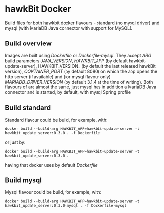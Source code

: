 hawkBit Docker
===
Build files for both hawkbit docker flavours - standard (no mysql driver) and mysql (with MariaDB Java connector with support for MySQL).

## Build overview
Images are built using _Dockerfile_ or _Dockerfile-mysql_. They accept _ARG_ build parameters _JAVA_VERSION_, _HAWKBIT_APP_ (by default hawkbit-update-server), HAWKBIT_VERSION_ (by default the last released hawkBit version), _CONTAINER_PORT_ (by default 8080) on which the app opens the http server (if available) and (for mysql flavour only) _MARIADB_DRIVER_VERSION_ (by default 3.1.4 at the time of writing).
Both flavours of are almost the same, just mysql has in addition a MariaDB Java connector and is started, by default, with mysql Spring profile.

## Build standard
Standard flavour could be build, for example, with:
```shell
docker build --build-arg HAWKBIT_APP=hawkbit-update-server -t hawkbit_update_server:0.3.0 . -f Dockerfile
```
or just by:
```shell
docker build --build-arg HAWKBIT_APP=hawkbit-update-server -t hawkbit_update_server:0.3.0 .
```
having that docker uses by default _Dockerfile_.

## Build mysql
Mysql flavour could be build, for example, with:
```shell
docker build --build-arg HAWKBIT_APP=hawkbit-update-server -t hawkbit_update_server:0.3.0-mysql . -f Dockerfile-mysql
```